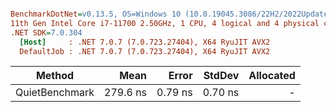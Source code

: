 ``` ini

BenchmarkDotNet=v0.13.5, OS=Windows 10 (10.0.19045.3086/22H2/2022Update)
11th Gen Intel Core i7-11700 2.50GHz, 1 CPU, 4 logical and 4 physical cores
.NET SDK=7.0.304
  [Host]     : .NET 7.0.7 (7.0.723.27404), X64 RyuJIT AVX2
  DefaultJob : .NET 7.0.7 (7.0.723.27404), X64 RyuJIT AVX2


```
|         Method |     Mean |   Error |  StdDev | Allocated |
|--------------- |---------:|--------:|--------:|----------:|
| QuietBenchmark | 279.6 ns | 0.79 ns | 0.70 ns |         - |
